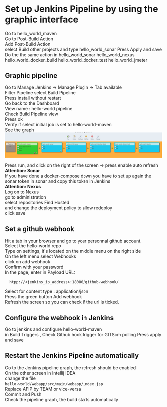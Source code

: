 # Set up Jenkins Pipeline by using the graphic interface
 Go to hello_world_maven   
 Go to Post-Build Action   
 Add Post-Build Action   
select Build other projects and type hello_world_sonar
Press Apply and save
Do the the same action in 
hello_world_sonar
hello_world_nexus
hello_world_docker_build
hello_world_docker_test
hello_world_jmeter

## Graphic pipeline 
Go to  Manage Jenkins ->  Manage Plugin -> Tab available  
Filter Pipeline  select Build Pipeline   
Press install without restart   
Go back to the Dashboard   
View name :  hello-world pipeline  
Check Build Pipeline view   
Press ok   
Verify if select initial job is set to  hello-world-maven  
See the graph   
![jenkins_pipeline](screenshots/pipeline_view.png)

Press run, and click on the right of the screen -> press enable auto refresh  
**Attention: Sonar**   
If you have done a docker-compose down you have to set up again the sonar token in sonar and copy this 
token in Jenkins   
**Attention: Nexus**  
Log on to Nexus  
go to administration  
select repositories 
Find Hosted  
and change the deployment policy to allow redeploy  
click save 

## Set a github webhook 
Hit a tab in your browser and go to your personnal github account.   
Select the hello-world repo   
Type on settings, it's located on the middle menu on the right side    
On the left menu select Webhooks   
click on add webhook  
Confirm with your password  
In the page, enter in Payload URL:
````shell script
  htpp://<jenkins_ip_address>:18080/github-webhook/
````
Select for content type :  application/json   
Press the green button Add webhook  
Refresh the screen so you can check if the url is ticked.  

## Configure the webhook in Jenkins  
Go to jenkins and configure hello-world-maven    
in Build Triggers , Check Github hook trigger for GITScm polling 
Press apply and save  

## Restart the Jenkins Pipeline automatically 
Go to the Jenkins pipeline graph, the refresh should be enabled  
On the other screen in Intellij IDEA   
change the file  
```hello-world/webapp/src/main/webapp/index.jsp```  
Replace AFIP by TEAM or vice-versa  
Commit and Push  
Check the pipeline graph, the build starts automatically






